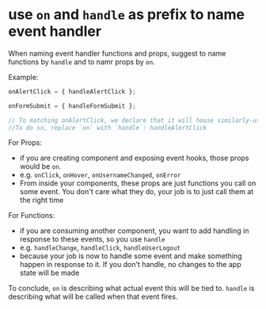 # use `on` and `handle` as prefix to name event handler

When naming event handler functions and props, suggest to name functions by `handle` and to namr props by `on`.

Example:

```js
onAlertClick = { handleAlertClick };

onFormSubmit = { handleFormSubmit };

// To matching onAlertClick, we declare that it will house similarly-used event handler function.
//To do so, replace `on` with `handle`: handleAlertClick
```

For Props:

- if you are creating component and exposing event hooks, those props would be `on`.
- e.g. `onClick`, `onHover`, `onUsernameChanged`, `onError`
- From inside your components, these props are just functions you call on some event. You don't care what they do, your job is to just call them at the right time

For Functions:

- if you are consuming another component, you want to add handling in response to these events, so you use `handle`
- e.g. `handleChange`, `handleClick`, `handleUserLogout`
- because your job is now to handle some event and make something happen in response to it. If you don't handle, no changes to the app state will be made

To conclude, `on` is describing what actual event this will be tied to. `handle` is describing what will be called when that event fires.

